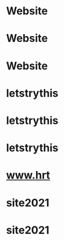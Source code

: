 # Website
# Website
# Website
# letstrythis
# letstrythis
# letstrythis
# www.hrt
# site2021
# site2021

